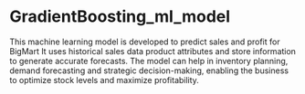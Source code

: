 # GradientBoosting_ml_model
This machine learning model is developed to predict sales and profit for BigMart It uses historical sales data product attributes and store information to generate accurate forecasts. The model can help in inventory planning, demand forecasting and strategic decision-making, enabling the business to optimize stock levels and maximize profitability.
